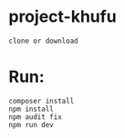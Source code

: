 # project-khufu
 	clone or download
# Run:
	composer install
	npm install
	npm audit fix
	npm run dev
